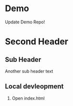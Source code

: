 
# Demo

Update Demo Repo!

# Second Header

## Sub Header

Another sub header text

## Local devleopment
1. Open index.html
